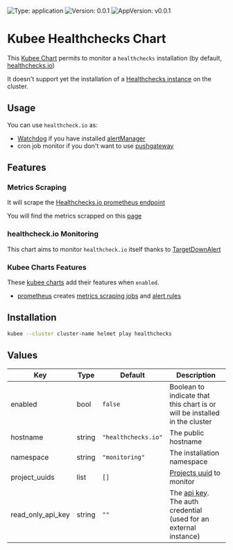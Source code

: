 

[//]: # (README.md generated by gotmpl. DO NOT EDIT.)

![Type: application](https://img.shields.io/badge/Type-application-informational?style=flat-square) ![Version: 0.0.1](https://img.shields.io/badge/Version-0.0.1-informational?style=flat-square) ![AppVersion: v0.0.1](https://img.shields.io/badge/AppVersion-v0.0.1-informational?style=flat-square)

# Kubee Healthchecks Chart

This [Kubee Chart](https://github.com/EraldyHq/kubee/blob/main/docs/site/kubee-helmet-chart.md) permits to monitor a `healthchecks` installation (by default, [healthchecks.io](https://healthchecks.io))

It doesn't support yet the installation of a [Healthchecks instance](https://github.com/healthchecks/healthchecks) on the cluster.

## Usage

You can use `healthcheck.io` as:
* [Watchdog](https://runbooks.prometheus-operator.dev/runbooks/general/watchdog/) if you have installed [alertManager](https://github.com/EraldyHq/kubee/blob/main/charts/alertManager/README.md) 
* cron job monitor if you don't want to use [pushgateway](https://github.com/EraldyHq/kubee/blob/main/charts/pushgateway/README.md)

## Features

### Metrics Scraping

It will scrape the [Healthchecks.io prometheus endpoint](https://healthchecks.io/docs/configuring_prometheus/)

You will find the metrics scrapped on this [page](https://healthchecks.io/docs/configuring_prometheus/)

### healthcheck.io Monitoring

This chart aims to monitor `healthcheck.io` itself thanks to [TargetDownAlert](https://runbooks.prometheus-operator.dev/runbooks/general/targetdown/)

### Kubee Charts Features

  These [kubee charts](https://github.com/EraldyHq/kubee/blob/main/docs/site/kubee-helmet-chart.md) add their features when `enabled`.

* [prometheus](https://github.com/EraldyHq/kubee/blob/main/charts/prometheus/README.md) creates [metrics scraping jobs](https://prometheus.io/docs/concepts/jobs_instances/) and [alert rules](https://prometheus.io/docs/prometheus/latest/configuration/alerting_rules/)

## Installation

```bash
kubee --cluster cluster-name helmet play healthchecks
```

## Values

| Key | Type | Default | Description |
|-----|------|---------|-------------|
| enabled | bool | `false` | Boolean to indicate that this chart is or will be installed in the cluster |
| hostname | string | `"healthchecks.io"` | The public hostname |
| namespace | string | `"monitoring"` | The installation namespace |
| project_uuids | list | `[]` | [Projects uuid](https://healthchecks.io/docs/configuring_prometheus/) to monitor |
| read_only_api_key | string | `""` | The [api key](https://healthchecks.io/docs/configuring_prometheus/). The auth credential (used for an external instance) |

